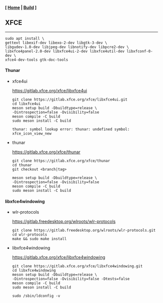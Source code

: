 <link href="../style.css" rel="stylesheet"></link>

**[ [Home](../index.html) | [Build](15-build.html) ]**

## XFCE

---

```
sudo apt install \
gettext libexif-dev libexo-2-dev libgtk-3-dev \
libgudev-1.0-dev libjpeg-dev libnotify-dev libpcre2-dev \
libxfce4panel-2.0-dev libxfce4ui-2-dev libxfce4util-dev libxfconf-0-dev \
xfce4-dev-tools gtk-doc-tools
```

#### Thunar

* xfce4ui

    https://gitlab.xfce.org/xfce/libxfce4ui  
    
    ```
    git clone https://gitlab.xfce.org/xfce/libxfce4ui.git
    cd libxfce4ui
    meson setup build -Dbuildtype=release \
    -Dintrospection=false -Dvisibility=false
    meson compile -C build
    sudo meson install -C build
    ```
    
    `thunar: symbol lookup error: thunar: undefined symbol: xfce_icon_view_new`

* thunar
    
    https://gitlab.xfce.org/xfce/thunar  

    ```
    git clone https://gitlab.xfce.org/xfce/thunar
    cd thunar
    git checkout <branch|tag>
    ```
    
    ```
    meson setup build -Dbuildtype=release \
    -Dintrospection=false -Dvisibility=false
    meson compile -C build
    sudo meson install -C build
    ```


#### libxfce4windowing

* wlr-protocols

    https://gitlab.freedesktop.org/wlroots/wlr-protocols  

    ```
    git clone https://gitlab.freedesktop.org/wlroots/wlr-protocols.git
    cd wlr-protocols
    make && sudo make install
    ```

* libxfce4windowing

    https://gitlab.xfce.org/xfce/libxfce4windowing  

    ```
    git clone https://gitlab.xfce.org/xfce/libxfce4windowing.git
    cd libxfce4windowing
    meson setup build -Dbuildtype=release \
    -Dintrospection=false -Dvisibility=false -Dtests=false
    meson compile -C build
    sudo meson install -C build
    ```

    `sudo /sbin/ldconfig -v`

<br/>



